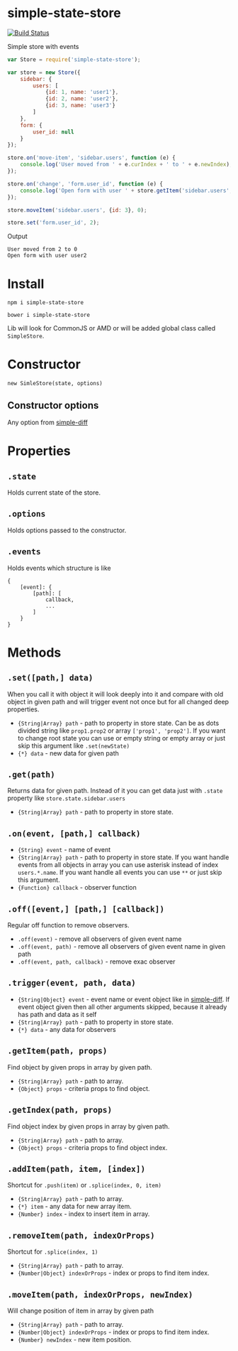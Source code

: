 simple-state-store
==================

[![Build Status](https://travis-ci.org/redexp/simple-store.svg?branch=master)](https://travis-ci.org/redexp/simple-store)

Simple store with events

```javascript
var Store = require('simple-state-store');

var store = new Store({
    sidebar: {
        users: [
            {id: 1, name: 'user1'},
            {id: 2, name: 'user2'},
            {id: 3, name: 'user3'}
        ]
    },
    form: {
        user_id: null
    }
});

store.on('move-item', 'sidebar.users', function (e) {
    console.log('User moved from ' + e.curIndex + ' to ' + e.newIndex);
});

store.on('change', 'form.user_id', function (e) {
    console.log('Open form with user ' + store.getItem('sidebar.users', {id: e.newValue}).name);
});

store.moveItem('sidebar.users', {id: 3}, 0);

store.set('form.user_id', 2);
```
Output
```
User moved from 2 to 0
Open form with user user2
```

# Install

`npm i simple-state-store`

`bower i simple-state-store`

Lib will look for CommonJS or AMD or will be added global class called `SimpleStore`.

# Constructor

`new SimleStore(state, options)`

## Constructor options

Any option from [simple-diff](https://github.com/redexp/simple-diff)

# Properties

## `.state`

Holds current state of the store.

## `.options`

Holds options passed to the constructor.

## `.events`

Holds events which structure is like
```
{
    [event]: {
        [path]: [
            callback,
            ...
        ]
    }
}
```

# Methods

## `.set([path,] data)`

When you call it with object it will look deeply into it and compare with old object in given path and will trigger event not once but for all changed deep properties.

 * `{String|Array} path` - path to property in store state. Can be as dots divided string like `prop1.prop2` or array `['prop1', 'prop2']`. If you want to change root state you can use or empty string or empty array or just skip this argument like `.set(newState)`
 * `{*} data` - new data for given path

## `.get(path)`

Returns data for given path. Instead of it you can get data just with `.state` property like `store.state.sidebar.users`

 * `{String|Array} path` - path to property in store state.

## `.on(event, [path,] callback)`

 * `{String} event` - name of event
 * `{String|Array} path` - path to property in store state. If you want handle events from all objects in array you can use asterisk instead of index `users.*.name`. If you want handle all events you can use `**` or just skip this argument.
 * `{Function} callback` - observer function
  
## `.off([event,] [path,] [callback])`

Regular off function to remove observers.

 * `.off(event)` - remove all observers of given event name
 * `.off(event, path)` - remove all observers of given event name in given path
 * `.off(event, path, callback)` - remove exac observer
 
## `.trigger(event, path, data)`

 * `{String|Object} event` - event name or event object like in [simple-diff](https://github.com/redexp/simple-diff). If event object given then all other arguments skipped, because it already has path and data as it self
 * `{String|Array} path` - path to property in store state.
 * `{*} data` - any data for observers
 
## `.getItem(path, props)`
 
Find object by given props in array by given path.
 
 * `{String|Array} path` - path to array.
 * `{Object} props` - criteria props to find object.
 
## `.getIndex(path, props)`

Find object index by given props in array by given path.
 
 * `{String|Array} path` - path to array.
 * `{Object} props` - criteria props to find object index.
 
## `.addItem(path, item, [index])`

Shortcut for `.push(item)` or `.splice(index, 0, item)`

 * `{String|Array} path` - path to array.
 * `{*} item` - any data for new array item.
 * `{Number} index` - index to insert item in array.
 
## `.removeItem(path, indexOrProps)`

Shortcut for `.splice(index, 1)`

 * `{String|Array} path` - path to array.
 * `{Number|Object} indexOrProps` - index or props to find item index.

## `.moveItem(path, indexOrProps, newIndex)`

Will change position of item in array by given path

 * `{String|Array} path` - path to array.
 * `{Number|Object} indexOrProps` - index or props to find item index.
 * `{Number} newIndex` - new item position. 